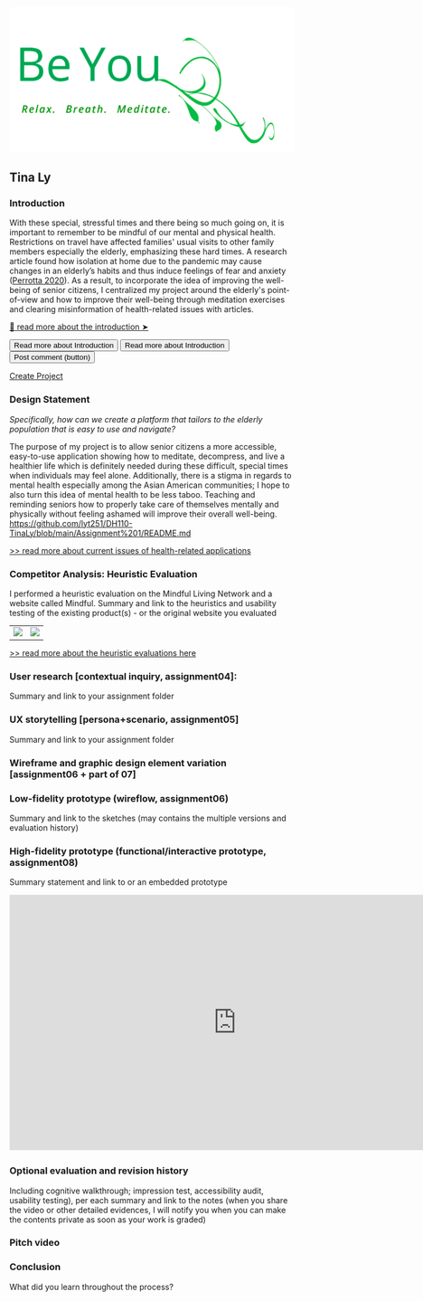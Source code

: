 <img src="https://raw.githubusercontent.com/lyt251/DH110-TinaLy/main/Screen%20Shot%202021-06-01%20at%209.21.19%20PM.png" width="600 px">


## Tina Ly

### Introduction
With these special, stressful times and there being so much going on, it is important to remember to be mindful of our mental and physical health. Restrictions on travel have affected families' usual visits to other family members especially the elderly, emphasizing these hard times. A research article found how isolation at home due to the pandemic may cause changes in an elderly’s habits and thus induce feelings of fear and anxiety ([Perrotta 2020](https://www.google.com/url?q=https://doi.org/10.1007/s40520-020-01631-y&sa=D&source=editors&ust=1622582543016000&usg=AOvVaw3KveBy4w4DobU6Rorunc4T)). As a result, to incorporate the idea of improving the well-being of senior citizens, I centralized my project around the elderly's point-of-view and how to improve their well-being through meditation exercises and clearing misinformation of health-related issues with articles. 

[🌱 read more about the introduction ➤](https://github.com/lyt251/DH110-TinaLy/blob/main/Assignment%201/README.md)

<a href="https://github.com/lyt251/DH110-TinaLy/blob/main/Assignment%201/README.md" class="button"><input class="button" type="submit" value="Read more about Introduction"></a>
<input class="button" type="submit" value="Read more about Introduction">
<button class="button" type="submit">Post comment (button)</button>

<a href="https://github.com/lyt251/DH110-TinaLy/blob/main/Assignment%201/README.md" class="button big">Create Project</a>

### Design Statement
*Specifically, how can we create a platform that tailors to the elderly population that is easy to use and navigate?*

The purpose of my project is to allow senior citizens a more accessible, easy-to-use application showing how to meditate, decompress, and live a healthier life which is definitely needed during these difficult, special times when individuals may feel alone. Additionally, there is a stigma in regards to mental health especially among the Asian American communities; I hope to also turn this idea of mental health to be less taboo. Teaching and reminding seniors how to properly take care of themselves mentally and physically without feeling ashamed will improve their overall well-being.
https://github.com/lyt251/DH110-TinaLy/blob/main/Assignment%201/README.md 



[>> read more about current issues of health-related applications]()


### Competitor Analysis: Heuristic Evaluation
I performed a heuristic evaluation on the Mindful Living Network and a website called Mindful.
Summary and link to the heuristics and usability testing of the existing product(s) - or the original website you evaluated


<table>
<tr>
<td> <img src=”url” width=”300px”> </td>
<td> <img src=”url” width=”300px”> </td>
</tr>
</table>


[>> read more about the heuristic evaluations here]()

### User research [contextual inquiry, assignment04]:
Summary and link to your assignment folder

### UX storytelling [persona+scenario, assignment05]
Summary and link to your assignment folder

### Wireframe and graphic design element variation [assignment06 + part of 07]

### Low-fidelity prototype (wireflow, assignment06)
Summary and link to the sketches (may contains the multiple versions and evaluation history)

### High-fidelity prototype (functional/interactive prototype, assignment08)
Summary statement and link to or an embedded prototype

<iframe style="border: 1px solid rgba(0, 0, 0, 0.1);" width="800" height="450" src="https://www.figma.com/embed?embed_host=share&url=https%3A%2F%2Fwww.figma.com%2Fproto%2FDQYDyb8Gm5FjaaHCEz0uCD%2FDH-110-Spring-2021%3Fnode-id%3D130%253A2294%26scaling%3Dscale-down%26page-id%3D130%253A1472" allowfullscreen></iframe>

### Optional evaluation and revision history
Including cognitive walkthrough; impression test, accessibility audit, usability testing), per each summary and link to the notes (when you share the video or other detailed evidences, I will notify you when you can make the contents private as soon as your work is graded)

### Pitch video

### Conclusion
What did you learn throughout the process?
